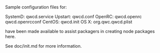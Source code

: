 Sample configuration files for:

SystemD: qwcd.service
Upstart: qwcd.conf
OpenRC:  qwcd.openrc
         qwcd.openrcconf
CentOS:  qwcd.init
OS X:    org.qwc.qwcd.plist

have been made available to assist packagers in creating node packages here.

See doc/init.md for more information.
